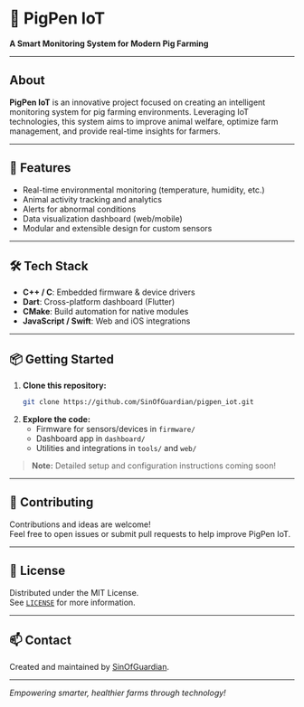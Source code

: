 # 🐷 PigPen IoT

**A Smart Monitoring System for Modern Pig Farming**

---

## About

**PigPen IoT** is an innovative project focused on creating an intelligent monitoring system for pig farming environments. Leveraging IoT technologies, this system aims to improve animal welfare, optimize farm management, and provide real-time insights for farmers.

---

## 🚀 Features

- Real-time environmental monitoring (temperature, humidity, etc.)
- Animal activity tracking and analytics
- Alerts for abnormal conditions
- Data visualization dashboard (web/mobile)
- Modular and extensible design for custom sensors

---

## 🛠️ Tech Stack

- **C++ / C**: Embedded firmware & device drivers
- **Dart**: Cross-platform dashboard (Flutter)
- **CMake**: Build automation for native modules
- **JavaScript / Swift**: Web and iOS integrations

---

## 📦 Getting Started

1. **Clone this repository:**
   ```bash
   git clone https://github.com/SinOfGuardian/pigpen_iot.git
   ```
2. **Explore the code:**
   - Firmware for sensors/devices in `firmware/`
   - Dashboard app in `dashboard/`
   - Utilities and integrations in `tools/` and `web/`

> **Note:** Detailed setup and configuration instructions coming soon!

---

## 🤝 Contributing

Contributions and ideas are welcome!  
Feel free to open issues or submit pull requests to help improve PigPen IoT.

---

## 📄 License

Distributed under the MIT License.  
See [`LICENSE`](LICENSE) for more information.

---

## 📫 Contact

Created and maintained by [SinOfGuardian](https://github.com/SinOfGuardian).

---

*Empowering smarter, healthier farms through technology!*
